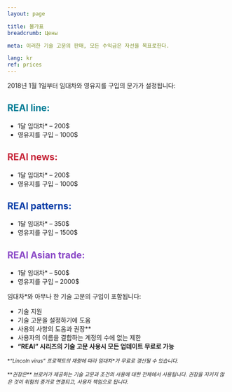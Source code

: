 ```yaml
---
layout: page

title: 물가표
breadcrumb: Цены

meta: 이러한 기술 고문의 판매, 모든 수익금은 자선을 목표로한다.

lang: kr
ref: prices
---
```


2018년 1월 1일부터 임대차와 영유지를 구입의 문가가 설정됩니다:

## <span style="color:#007c95">REAl line:</span>

- 1달 임대차* – 200$
- 영유지를 구입 – 1000$

## <span style="color:#c7283b">REAl news:</span>

- 1달 임대차* – 200$
- 영유지를 구입 – 1000$

## <span style="color:#0a3ea8">REAl patterns:</span>

- 1달 임대차* – 350$
- 영유지를 구입 – 1500$

## <span style="color:#8b4ac7">REAl Asian trade:</span>

- 1달 임대차* – 500$
- 영유지를 구입 – 2000$

임대차*와 아무나 한 기술 고문의 구입이 포함됩니다:

- 기술 지원
- 기술 고문을 설정하기에 도움
- 사용의 사항의 도움과 권장**
- 사용자의 이름을 결합하는 계정의 수에 없는 제한
- **“REAl” 시리즈의 기술 고문 사용시 모든 업데이트 무료로 가능**


<small>\*_“Lincoln virus” 프로젝트의 재량에 따라 임대차*가 무료로 갱신될 수 있습니다._</small>

<small>\*\*_권장은** 브로커가 제공하는 기술 고문과 조건의 사용에 대한 전체에서 사용됩니다. 권장을 지키지 않은 것이 위험의 증가로 연결되고, 사용자 책임으로 됩니다._</small>
